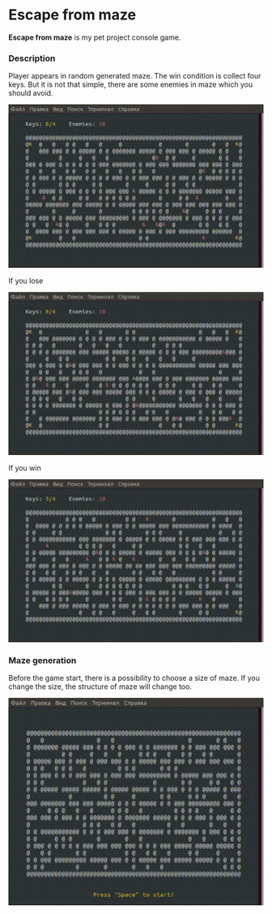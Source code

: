 # Escape from maze

**Escape from maze** is my pet project console game. 

### Description
Player appears in random generated maze. 
The win condition is collect four keys. But it is not that simple, there are some enemies in maze 
which you should avoid.

![](images/game.gif)

If you lose

![](images/lose.gif)

If you win

![](images/win.gif)


### Maze generation
Before the game start, there is a possibility to choose a size of maze. 
If you change the size, the structure of maze will change too.

![](images/size.gif)
